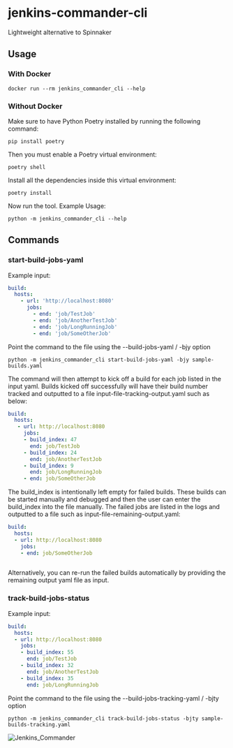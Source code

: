 # jenkins-commander-cli
Lightweight alternative to Spinnaker

## Usage
### With Docker
```shell
docker run --rm jenkins_commander_cli --help
```
### Without Docker
Make sure to have Python Poetry installed by running the following command:
```shell
pip install poetry
```

Then you must enable a Poetry virtual environment:

```shell
poetry shell
```

Install all the dependencies inside this virtual environment:

 ```shell
poetry install
```

Now run the tool. Example Usage:

```shell
python -m jenkins_commander_cli --help
```

## Commands
### start-build-jobs-yaml
Example input:
```yaml
build:
  hosts:
    - url: 'http://localhost:8080'
      jobs:
        - end: 'job/TestJob'
        - end: 'job/AnotherTestJob'
        - end: 'job/LongRunningJob'
        - end: 'job/SomeOtherJob'
```

Point the command to the file using the --build-jobs-yaml / -bjy option
```shell
python -m jenkins_commander_cli start-build-jobs-yaml -bjy sample-builds.yaml
```

The command will then attempt to kick off a build for each job listed in the input yaml.
Builds kicked off successfully will have their build number tracked and outputted to a file input-file-tracking-output.yaml such as below:
```yaml
build:
  hosts:
   - url: http://localhost:8080
     jobs:
     - build_index: 47
       end: job/TestJob
     - build_index: 24
       end: job/AnotherTestJob
     - build_index: 9
       end: job/LongRunningJob
     - end: job/SomeOtherJob
```
The build_index is intentionally left empty for failed builds. These builds can be started manually and debugged and
then the user can enter the build_index into the file manually. The failed jobs are listed in the logs and outputted to
a file such as input-file-remaining-output.yaml:
```yaml
build:
  hosts:
  - url: http://localhost:8080
    jobs:
    - end: job/SomeOtherJob
    
```
Alternatively, you can re-run the failed builds automatically by providing the remaining output yaml file as input.
### track-build-jobs-status
Example input:
```yaml
build:
  hosts:
  - url: http://localhost:8080
    jobs:
    - build_index: 55
      end: job/TestJob
    - build_index: 32
      end: job/AnotherTestJob
    - build_index: 35
      end: job/LongRunningJob
```
Point the command to the file using the --build-jobs-tracking-yaml / -bjty option
```shell
python -m jenkins_commander_cli track-build-jobs-status -bjty sample-builds-tracking.yaml
```

 ![Jenkins_Commander](https://github.com/jonathan-lee-devel/jenkins-commander-cli/assets/43010048/c0c1358a-af3b-4e57-bf38-19b8627101c2)
